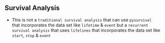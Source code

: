 ## Survival Analysis
- This is not a `traditional survival analysis` that can use `pysurvival` that incorporates the data set like 
`lifetime` & `event` but a `recurrent survival analysis` that uses `lifelines` that incorporates the data set like 
`start`, `stop` & `event` 